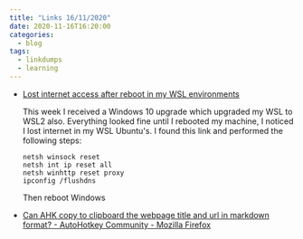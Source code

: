 ```yaml
---
title: "Links 16/11/2020"
date: 2020-11-16T16:20:00
categories:
  - blog
tags:
  - linkdumps
  - learning
---
```


* [Lost internet access after reboot in my WSL environments](https://github.com/microsoft/WSL/issues/3438#issuecomment-410518578)
  
  This week I received a Windows 10 upgrade which upgraded my WSL to WSL2 also. Everything looked fine until I rebooted my machine, I noticed I lost internet in my WSL Ubuntu's. I found this link and performed the following steps:

  ```DOS
  netsh winsock reset
  netsh int ip reset all
  netsh winhttp reset proxy
  ipconfig /flushdns
  ```
  
  Then reboot Windows

* [Can AHK copy to clipboard the webpage title and url in markdown format? - AutoHotkey Community - Mozilla Firefox](https://www.autohotkey.com/boards/viewtopic.php?t=72431)

